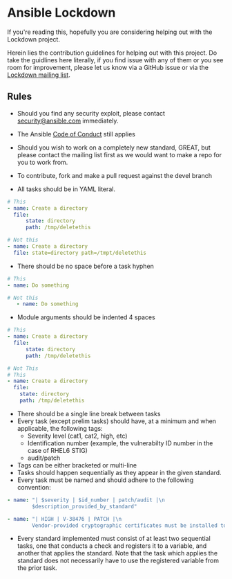 Ansible Lockdown
================

If you're reading this, hopefully you are considering helping out with the Lockdown project. 

Herein lies the contribution guidelines for helping out with this project. Do take the guidlines here literally, if you find issue with any of them or you see room for improvement, please let us know via a GitHub issue or via the [Lockdown mailing list][mail].



## Rules

* Should you find any security exploit, please contact security@ansible.com immediately. 
* The Ansible [Code of Conduct][coc] still applies

* Should you wish to work on a completely new standard, GREAT, but please contact the mailing list first as we would want to make a repo for you to work from. 

* To contribute, fork and make a pull request against the devel branch
* All tasks should be in YAML literal.

```yml
# This
- name: Create a directory
  file:
      state: directory
      path: /tmp/deletethis

# Not this
- name: Create a directory
  file: state=directory path=/tmpt/deletethis
```

* There should be no space before a task hyphen

```yml
# This
- name: Do something

# Not this
   - name: Do something
```

* Module arguments should be indented 4 spaces
```yml
# This
- name: Create a directory
  file:
      state: directory
      path: /tmp/deletethis

# Not This
# This
- name: Create a directory
  file:
    state: directory
    path: /tmp/deletethis
```

* There should be a single line break between tasks
* Every task (except prelim tasks) should have, at a minimum and when applicable, the following tags:
   * Severity level (cat1, cat2, high, etc)
   * Identification number (example, the vulnerabilty ID number in the case of RHEL6 STIG)
   * audit/patch
* Tags can be either bracketed or multi-line
* Tasks should happen sequentially as they appear in the given standard. 
* Every task must be named and should adhere to the following convention:
```yml
- name: "| $severity | $id_number | patch/audit |\n
        $description_provided_by_standard"

- name: "| HIGH | V-38476 | PATCH |\n
        Vendor-provided cryptographic certificates must be installed to verify the integrity of system software."
```
* Every standard implemented must consist of at least two sequential tasks, one that conducts a check and registers it to a variable, and another that applies the standard. Note that the task which applies the standard does not necessarily have to use the registered variable from the prior task.




[coc]:http://docs.ansible.com/ansible/community.html#community-code-of-conduct
[mail]:https://groups.google.com/forum/#!forum/ansible-lockdown


